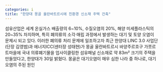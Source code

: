 ```yaml
---
categories: i
title: "한양대 몽골 울란바트르시에 친환경 신소재 주택 건축"
---
```

섬유산업은 세계 온실가스 배출량의 6~10%, 수질오염의 20%, 해양 미세플라스틱의 20~35% 차지하며, 특히 폐의류의 소각·매립 과정에서 발생하는 대기 및 토양 오염이 문제시 되고 있다. 이러한 폐의류 처리 문제에 일조하고자 최근 한양대 LINC 3.0 사업단(단장 김영범)과 에너지ICC(센터장 성태현)가 몽골 울란바트르시 바양주르흐구 가쪼르트마을에 국내 의류폐기물을 업사이클링한 섬유패널 신소재로 약 83m² 크기의 주택을 만들었다고, 한양대가 30일 밝혔다. 몽골은 대기오염이 매우 심한 나라 중 하나로, 대기오염의 주된 원인